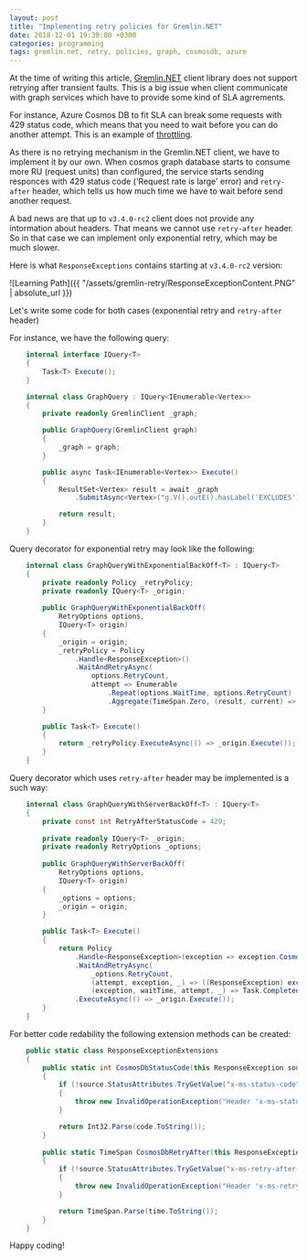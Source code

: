 ```yaml
---
layout: post
title: "Implementing retry policies for Gremlin.NET"
date: 2018-12-01 19:30:00 +0300
categories: programming
tags: gremlin.net, retry, policies, graph, cosmosdb, azure
---
```


At the time of writing this article, [Gremlin.NET](https://github.com/apache/tinkerpop/tree/master/gremlin-dotnet) client library does not support retrying after transient faults. This is a big issue when client communicate with graph services which have to provide  some kind of SLA agrrements.

For instance, Azure Cosmos DB to fit SLA can break some requests with 429 status code, which means that you need to wait before you can do another attempt. This is an example of [throttling](https://docs.microsoft.com/en-us/azure/architecture/patterns/throttling).

As there is no retrying mechanism in the Gremlin.NET client, we have to implement it by our own. When cosmos graph database starts to consume more RU (request units) than configured, the service starts sending responces with 429 status code ('Request rate is large' error) and `retry-after` header, which tells us how much time we have to wait before send another request.

A bad news are that up to `v3.4.0-rc2` client does not provide any intormation about headers. That means we cannot use `retry-after` header. So in that case we can implement only exponential retry, which may be much slower.

Here is what `ResponseExceptions` contains starting at `v3.4.0-rc2` version:

![Learning Path]({{ "/assets/gremlin-retry/ResponseExceptionContent.PNG" | absolute_url }})

Let's write some code for both cases (exponential retry and `retry-after` header)

For instance, we have the following query:

```cs
    internal interface IQuery<T>
    {
        Task<T> Execute();
    }

    internal class GraphQuery : IQuery<IEnumerable<Vertex>>
    {
        private readonly GremlinClient _graph;

        public GraphQuery(GremlinClient graph)
        {
            _graph = graph;
        }

        public async Task<IEnumerable<Vertex>> Execute()
        {
            ResultSet<Vertex> result = await _graph
                .SubmitAsync<Vertex>("g.V().outE().hasLabel('EXCLUDES').inV()");

            return result;
        }
    }
```

Query decorator for exponential retry may look like the following:

```cs
    internal class GraphQueryWithExponentialBackOff<T> : IQuery<T>
    {
        private readonly Policy _retryPolicy;
        private readonly IQuery<T> _origin;
        
        public GraphQueryWithExponentialBackOff(
            RetryOptions options,
            IQuery<T> origin)
        {
            _origin = origin;
            _retryPolicy = Policy
                .Handle<ResponseException>()
                .WaitAndRetryAsync(
                    options.RetryCount,
                    attempt => Enumerable
                        .Repeat(options.WaitTime, options.RetryCount)
                        .Aggregate(TimeSpan.Zero, (result, current) => result.Add(current)));
        }

        public Task<T> Execute()
        {
            return _retryPolicy.ExecuteAsync(() => _origin.Execute());
        }
    }
```

Query decorator which uses `retry-after` header may be implemented is a such way:

```cs
    internal class GraphQueryWithServerBackOff<T> : IQuery<T>
    {
        private const int RetryAfterStatusCode = 429;
        
        private readonly IQuery<T> _origin;
        private readonly RetryOptions _options;
        
        public GraphQueryWithServerBackOff(
            RetryOptions options,
            IQuery<T> origin)
        {
            _options = options;
            _origin = origin;
        }

        public Task<T> Execute()
        {
            return Policy
                .Handle<ResponseException>(exception => exception.CosmosDbStatusCode() == RetryAfterStatusCode)
                .WaitAndRetryAsync(
                    _options.RetryCount,
                    (attempt, exception, _) => ((ResponseException) exception).CosmosDbRetryAfter(),
                    (exception, waitTime, attempt, _) => Task.CompletedTask)
                .ExecuteAsync(() => _origin.Execute());
        }
    }
```

For better code redability the following extension methods can be created:

```cs
    public static class ResponseExceptionExtensions
    {
        public static int CosmosDbStatusCode(this ResponseException source)
        {
            if (!source.StatusAttributes.TryGetValue("x-ms-status-code", out var code))
            {
                throw new InvalidOperationException("Header 'x-ms-status-code' is not presented.");
            }

            return Int32.Parse(code.ToString());
        }
        
        public static TimeSpan CosmosDbRetryAfter(this ResponseException source)
        {
            if (!source.StatusAttributes.TryGetValue("x-ms-retry-after-ms", out var time))
            {
                throw new InvalidOperationException("Header 'x-ms-retry-after-ms' is not presented.");
            }

            return TimeSpan.Parse(time.ToString());
        }
    }
```
Happy coding!